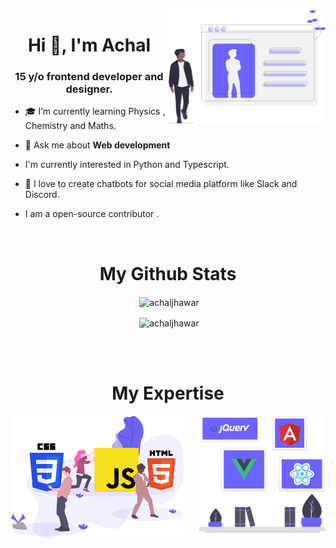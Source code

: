 <img src="profile.svg" width="50%" align="right">
<h1 align="center">Hi 👋, I'm Achal</h1>
<h3 align="center"> 15 y/o frontend developer and designer. </h3>

- 🎓 I’m currently learning Physics , Chemistry and Maths.

- 💬 Ask me about **Web development**

- I'm currently interested in Python and Typescript.

- 🖤 I love to create chatbots for social media platform like Slack and Discord.

- I am a open-source contributor .

<br/>
<h1 align="center"> My Github Stats</h1>
<div align="center">
  <p align="center">&nbsp;<img align="center" src="https://github-readme-stats.vercel.app/api?username=achaljhawar&show_icons=true" alt="achaljhawar" /></p>
  <p align="center">&nbsp;<img align="center" src="https://github-readme-streak-stats.herokuapp.com/?user=achaljhawar" alt="achaljhawar" /></p>

</div>
<br />
<br />
<h1 align="center"> My Expertise</h1>
<img src="Languages2.svg" width="40%" align="right"><img src="languages.svg" width="55%" align="left">

